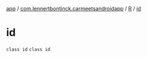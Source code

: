 [app](../../../index.md) / [com.lennertbontinck.carmeetsandroidapp](../../index.md) / [R](../index.md) / [id](./index.md)

# id

`class id`
`class id`